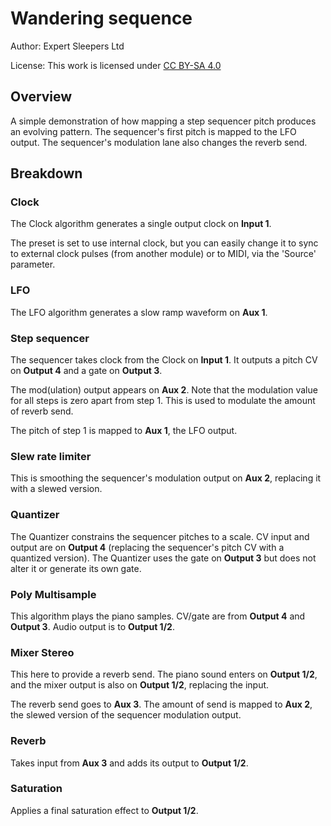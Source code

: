 # Wandering sequence
Author: Expert Sleepers Ltd

License: This work is licensed under [CC BY-SA 4.0](https://creativecommons.org/licenses/by-sa/4.0/?ref=chooser-v1) 

## Overview
A simple demonstration of how mapping a step sequencer pitch produces an evolving pattern. The sequencer's first pitch is mapped to the LFO output. The sequencer's modulation lane also changes the reverb send.

## Breakdown

### Clock
The Clock algorithm generates a single output clock on **Input 1**.

The preset is set to use internal clock, but you can easily change it to sync to external clock pulses (from another module) or to MIDI, via the 'Source' parameter.

### LFO
The LFO algorithm generates a slow ramp waveform on **Aux 1**.

### Step sequencer
The sequencer takes clock from the Clock on **Input 1**. It outputs a pitch CV on **Output 4** and a gate on **Output 3**.

The mod(ulation) output appears on **Aux 2**. Note that the modulation value for all steps is zero apart from step 1. This is used to modulate the amount of reverb send.

The pitch of step 1 is mapped to **Aux 1**, the LFO output.

### Slew rate limiter
This is smoothing the sequencer's modulation output on **Aux 2**, replacing it with a slewed version.

### Quantizer
The Quantizer constrains the sequencer pitches to a scale. CV input and output are on **Output 4** (replacing the sequencer's pitch CV with a quantized version). The Quantizer uses the gate on **Output 3** but does not alter it or generate its own gate.

### Poly Multisample
This algorithm plays the piano samples. CV/gate are from **Output 4** and **Output 3**. Audio output is to **Output 1/2**.

### Mixer Stereo
This here to provide a reverb send. The piano sound enters on **Output 1/2**, and the mixer output is also on **Output 1/2**, replacing the input.

The reverb send goes to **Aux 3**. The amount of send is mapped to **Aux 2**, the slewed version of the sequencer modulation output.

### Reverb
Takes input from **Aux 3** and adds its output to **Output 1/2**.

### Saturation
Applies a final saturation effect to **Output 1/2**.
